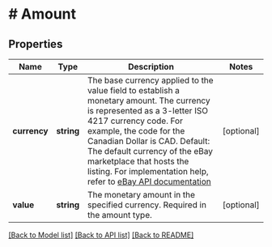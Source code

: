 # # Amount

## Properties

Name | Type | Description | Notes
------------ | ------------- | ------------- | -------------
**currency** | **string** | The base currency applied to the value field to establish a monetary amount. The currency is represented as a 3-letter ISO 4217 currency code. For example, the code for the Canadian Dollar is CAD. Default: The default currency of the eBay marketplace that hosts the listing. For implementation help, refer to <a href='https://developer.ebay.com/api-docs/sell/account/types/ba:CurrencyCodeEnum'>eBay API documentation</a> | [optional]
**value** | **string** | The monetary amount in the specified currency. Required in the amount type. | [optional]

[[Back to Model list]](../../README.md#models) [[Back to API list]](../../README.md#endpoints) [[Back to README]](../../README.md)
